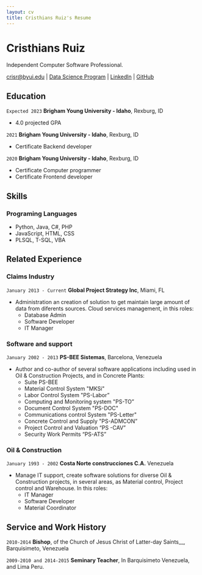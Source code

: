 ```yaml
---
layout: cv
title: Cristhians Ruiz's Resume
---
```

# Cristhians Ruiz
Independent Computer Software Professional.

<div id="webaddress">
<a href="crisr@byui.edu">crisr@byui.edu</a>
| <a href="hhttps://byuidatascience.github.io/development.html">Data Science Program</a>
| <a href="www.linkedin.com/in/cristhiansruiz">LinkedIn</a>
| <a href="https://github.com/cris-rr">GitHub</a>
</div>

<!-- https://www.monique.tech/the-art-of-markdown -->

## Education

`Expected 2023`
__Brigham Young University - Idaho__, Rexburg, ID

- 4.0 projected GPA

`2021`
__Brigham Young University - Idaho__, Rexburg, ID

- Certificate Backend developer

`2020`
__Brigham Young University - Idaho__, Rexburg, ID

- Certificate Computer programmer
- Certificate Frontend developer

## Skills

### Programing Languages

- Python, Java, C#, PHP
- JavaScript, HTML, CSS
- PLSQL, T-SQL, VBA 
## Related Experience

### Claims Industry

`January 2013 - Current`
__Global Project Strategy Inc__, Miami, FL

- Administration an creation of solution to get maintain large amount of data from diferents sources. Cloud services management, in this roles:
  - Database Admin
  - Software Developer
  - IT Manager

### Software and support

`January 2002 - 2013`
__PS-BEE Sistemas__, Barcelona, Venezuela

- Author and co-author of several software applications including used in Oil & Construction Projects, and in Concrete Plants:
  - Suite PS-BEE
  - Material Control System "MKSi"
  - Labor Control System "PS-Labor”
  - Computing and Monitoring system "PS-TO”
  - Document Control System "PS-DOC"
  - Communications control System "PS-Letter"
  - Concrete Control and Supply "PS-ADMCON”
  - Project Control and Valuation “PS -CAV”
  - Security Work Permits “PS-ATS”

### Oil & Construction

`January 1993 - 2002`
__Costa Norte construcciones C.A.__ Venezuela

- Manage IT support, create software solutions for diverse Oil & Construction projects, in several areas, as Material control, Project control and Warehouse. In this roles:
  - IT Manager
  - Software Developer
  - Material Coordinator


## Service and Work History

`2010-2014`
__Bishop__, of the Church of Jesus Christ of Latter-day Saints__, Barquisimeto, Venezuela

`2009-2010 and 2014-2015`
__Seminary Teacher__, In Barquisimeto Venezuela, and Lima Peru.


<!-- ### Footer

Last updated: May 2013 -->


